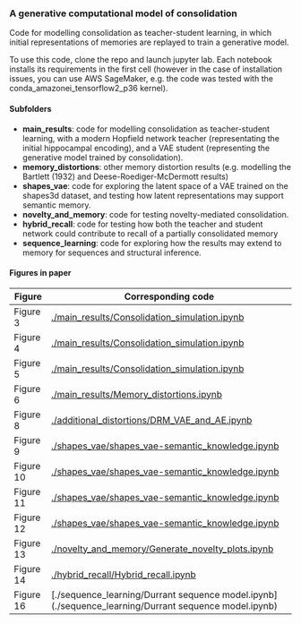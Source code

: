
### A generative computational model of consolidation

Code for modelling consolidation as teacher-student learning, in which initial representations of memories are replayed to train a generative model.

To use this code, clone the repo and launch jupyter lab. Each notebook installs its requirements in the first cell (however in the case of installation issues, you can use AWS SageMaker, e.g. the code was tested with the conda_amazonei_tensorflow2_p36 kernel).

#### Subfolders

* **main_results**: code for modelling consolidation as teacher-student learning, with a modern Hopfield network teacher (representating the initial hippocampal encoding), and a VAE student (representing the generative model trained by consolidation).
* **memory_distortions**: other memory distortion results (e.g. modelling the Bartlett (1932) and Deese-Roediger-McDermott results)
* **shapes_vae**: code for exploring the latent space of a VAE trained on the shapes3d dataset, and testing how latent representations may support semantic memory.
* **novelty_and_memory**: code for testing novelty-mediated consolidation.
* **hybrid_recall**: code for testing how both the teacher and student network could contribute to recall of a partially consolidated memory
* **sequence_learning**: code for exploring how the results may extend to memory for sequences and structural inference.

#### Figures in paper

Figure | Corresponding code
--- | ---
Figure 3 | [./main_results/Consolidation_simulation.ipynb](./main_results/Consolidation_simulation.ipynb)
Figure 4 | [./main_results/Consolidation_simulation.ipynb](./main_results/Consolidation_simulation.ipynb)
Figure 5 | [./main_results/Consolidation_simulation.ipynb](./main_results/Consolidation_simulation.ipynb)
Figure 6 | [./main_results/Memory_distortions.ipynb](./main_results/Memory_distortions.ipynb)
Figure 8 | [./additional_distortions/DRM_VAE_and_AE.ipynb](./additional_distortions/DRM_VAE_and_AE.ipynb)
Figure 9 | [./shapes_vae/shapes_vae-semantic_knowledge.ipynb](./shapes_vae/shapes_vae-semantic_knowledge.ipynb)
Figure 10 | [./shapes_vae/shapes_vae-semantic_knowledge.ipynb](./shapes_vae/shapes_vae-semantic_knowledge.ipynb)
Figure 11 | [./shapes_vae/shapes_vae-semantic_knowledge.ipynb](./shapes_vae/shapes_vae-semantic_knowledge.ipynb)
Figure 12 | [./shapes_vae/shapes_vae-semantic_knowledge.ipynb](./shapes_vae/shapes_vae-semantic_knowledge.ipynb)
Figure 13 | [./novelty_and_memory/Generate_novelty_plots.ipynb](./novelty_and_memory/Generate_novelty_plots.ipynb)
Figure 14 | [./hybrid_recall/Hybrid_recall.ipynb](./hybrid_recall/Hybrid_recall.ipynb)
Figure 16 | [./sequence_learning/Durrant sequence model.ipynb](./sequence_learning/Durrant sequence model.ipynb)

